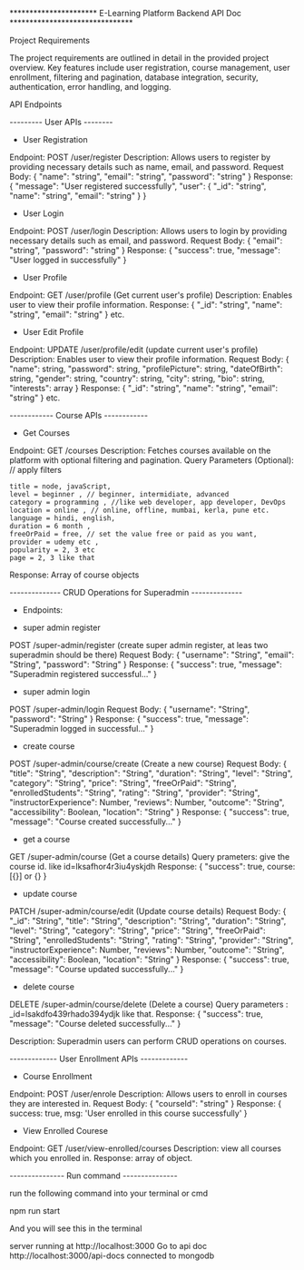 ********************** E-Learning Platform Backend API Doc *******************************

Project Requirements 

The project requirements are outlined in detail in the provided project overview. Key features include user registration, course management, user enrollment, filtering and pagination, database integration, security, authentication, error handling, and logging.

API Endpoints 

--------- User APIs --------

- User Registration

Endpoint: POST /user/register
Description: Allows users to register by providing necessary details such as name, email, and password.
Request Body: { "name": "string", "email": "string", "password": "string" }
Response: { "message": "User registered successfully", "user": { "_id": "string", "name": "string", "email": "string" } }

- User Login

Endpoint: POST /user/login
Description: Allows users to login by providing necessary details such as email, and password.
Request Body: { "email": "string", "password": "string" }
Response: { "success": true, "message": "User logged in successfully" }


- User Profile

Endpoint: GET /user/profile (Get current user's profile)
Description: Enables user to view their profile information.
Response: { "_id": "string", "name": "string", "email": "string" } etc.


- User Edit Profile

Endpoint: UPDATE /user/profile/edit (update current user's profile)
Description: Enables user to view their profile information.
Request Body: {
    "name": string,
    "password": string,
    "profilePicture": string,
    "dateOfBirth": string,
    "gender": string,
    "country": string,
    "city": string,
    "bio": string,
    "interests": array
}
Response: { "_id": "string", "name": "string", "email": "string" } etc.


------------ Course APIs ------------

- Get Courses

Endpoint: GET /courses
Description: Fetches courses available on the platform with optional filtering and pagination.
Query Parameters (Optional): // apply filters

    title = node, javaScript,
    level = beginner , // beginner, intermidiate, advanced
    category = programming , //like web developer, app developer, DevOps     
    location = online , // online, offline, mumbai, kerla, pune etc.
    language = hindi, english,
    duration = 6 month ,
    freeOrPaid = free, // set the value free or paid as you want,
    provider = udemy etc ,
    popularity = 2, 3 etc
    page = 2, 3 like that 

Response: Array of course objects


-------------- CRUD Operations for Superadmin --------------

- Endpoints:

- super admin register

POST /super-admin/register (create super admin register, at leas two superadmin should be there)
Request Body: {
    "username": "String",
    "email": "String",
    "password": "String"
}
Response: { "success": true, "message": "Superadmin registered successful..." }


- super admin login

POST /super-admin/login 
Request Body: {
    "username": "String",
    "password": "String"
}
Response: { "success": true, "message": "Superadmin logged in successful..." }


- create course

POST /super-admin/course/create (Create a new course)
Request Body:  {
    "title": "String",
    "description": "String",
    "duration": "String",
    "level": "String",
    "category": "String",
    "price": "String",
    "freeOrPaid": "String",
    "enrolledStudents": "String",
    "rating": "String",
    "provider": "String",
    "instructorExperience": Number,
    "reviews": Number,
    "outcome": "String",
    "accessibility": Boolean,
    "location": "String"
}
Response: { "success": true, "message": "Course created successfully..." }


- get a course

GET /super-admin/course (Get a course details)
Query prameters: give the course id. like id=lksafhor4r3iu4yskjdh
Response: { "success": true, course: [{}] or {} }

- update course

PATCH /super-admin/course/edit (Update course details)
Request Body:  {
    "_id": "String",
    "title": "String",
    "description": "String",
    "duration": "String",
    "level": "String",
    "category": "String",
    "price": "String",
    "freeOrPaid": "String",
    "enrolledStudents": "String",
    "rating": "String",
    "provider": "String",
    "instructorExperience": Number,
    "reviews": Number,
    "outcome": "String",
    "accessibility": Boolean,
    "location": "String"
}
Response: { "success": true, "message": "Course updated successfully..." }

- delete course

DELETE /super-admin/course/delete (Delete a course)
Query parameters : _id=lsakdfo439rhado394ydjk like that.
Response: { "success": true, "message": "Course deleted successfully..." }

Description: Superadmin users can perform CRUD operations on courses.


------------- User Enrollment APIs ------------- 

- Course Enrollment

Endpoint: POST /user/enrole
Description: Allows users to enroll in courses they are interested in.
Request Body: { "courseId": "string" }
Response: {  success: true, msg: 'User enrolled in this course successfully' } 

- View Enrolled Courese

Endpoint: GET /user/view-enrolled/courses
Description: view all courses which you enrolled in.
Response: array of object.

--------------- Run command --------------- 

run the following command into your terminal or cmd

npm run start

And you will see this in the terminal

server running at http://localhost:3000
Go to api doc http://localhost:3000/api-docs
connected to mongodb
